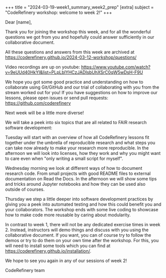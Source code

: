 +++
title = "2024-03-19-week1_summary_week2_prep"
[extra]
subject = "CodeRefinery workshop: welcome to week 2!"
+++


Dear [name],

Thank you for joining the workshop this week, and for all the wonderful questions we got from you and hopefully could answer sufficiently in our collaborative document.

All these questions and answers from this week are archived at https://coderefinery.github.io/2024-03-12-workshop/questions/

Video recordings are up on youtube: https://www.youtube.com/watch?v=9eUUd40HkYI&list=PLpLblYHCzJADIsbUhXSrC0qW5wDsH-F9U

We hope you got some good practice and understanding on how to collaborate using Git/GitHub and our trial of collaborating with you from the stream worked out for you! 
If you have suggestions on how to improve our lessons, please open issues or send pull requests: https://github.com/coderefinery


Next week will be a little more diverse!

We will take a peek into six topics that are all related to FAIR research software development:

Tuesday will start with an overview of how all CodeRefinery lessons fit together under the umbrella of reproducible research 
and what steps you can take now already to make your research more reproducible. In the afternoon we will look into licenses, 
how they work and why you might want to care even when "only writing a small script for myself".

Wednesday morning we look at different ways of how to document research code. From small projects with good README files to 
external documentation on Read the Docs. In the afternoon we will show some tips and tricks around Jupyter notebooks and how they can be used also outside of courses.

Thursday we step a little deeper into software development practices by giving you a peek into automated testing and how this could benefit you and your collaborators. 
The workshop ends with some live coding to showcase how to make code more reusable by caring about modularity.

In contrast to week 1, there will not be any dedicated exercise times in week 2. Instead, instructors will demo things and discuss with you using the collaborative document.
If you want, you can of course try to follow the demos or try to do them on your own time after the workshop. For this, you will need to install some tools which you can find at 
https://coderefinery.github.io/installation/. 

We hope to see you again in any of our sessions of week 2!

CodeRefinery team
